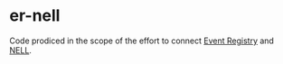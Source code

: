 # er-nell
Code prodiced in the scope of the effort to connect [Event Registry](http://eventregistry.org/) and [NELL](http://rtw.ml.cmu.edu/rtw/).
